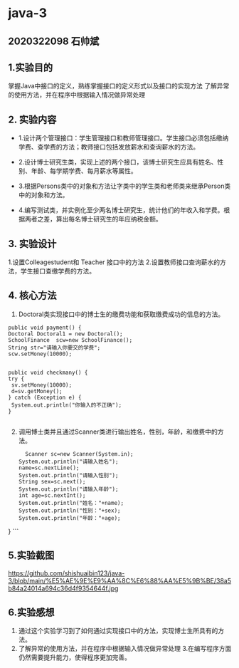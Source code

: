 # java-3

## 2020322098  石帅斌  
## 1.实验目的
掌握Java中接口的定义，熟练掌握接口的定义形式以及接口的实现方法
了解异常的使用方法，并在程序中根据输入情况做异常处理

## 2. 实验内容
+ 1.设计两个管理接口：学生管理接口和教师管理接口。学生接口必须包括缴纳学费、查学费的方法；教师接口包括发放薪水和查询薪水的方法。

+ 2.设计博士研究生类，实现上述的两个接口，该博士研究生应具有姓名、性别、年龄、每学期学费、每月薪水等属性。    

+ 3.根据Persons类中的对象和方法让字类中的学生类和老师类来继承Person类中的对象和方法。

+ 4.编写测试类，并实例化至少两名博士研究生，统计他们的年收入和学费。根据两者之差，算出每名博士研究生的年应纳税金额。

## 3. 实验设计

 1.设置Colleagestudent和 Teacher 接口中的方法
 2.设置教师接口查询薪水的方法，学生接口查缴学费的方法。

 ## 4. 核心方法
 
 1. Doctoral类实现接口中的博士生的缴费功能和获取缴费成功的信息的方法。
  
  ```
  public void payment() {
  Doctoral Doctoral1 = new Doctoral();
  SchoolFinance  scw=new SchoolFinance();
  String str="请输入你要交的学费";
  scw.setMoney(10000);
  
 
 public void checkmany() {
  try {
   sv.setMoney(10000);
   d=sv.getMoney();
  } catch (Exception e) {
   System.out.println("你输入的不正确");
  }
  
 
  ```
  2. 调用博士类并且通过Scanner类进行输出姓名，性别，年龄，和缴费中的方法。
      ```
        Scanner sc=new Scanner(System.in);
      System.out.println("请输入姓名");
     name=sc.nextLine();
     System.out.println("请输入性别");
      String sex=sc.next();
      System.out.println("请输入年龄");
      int age=sc.nextInt();
      System.out.println("姓名："+name);
      System.out.println("性别："+sex);
      System.out.println("年龄："+age);
 }
       ```
   
  ## 5.实验截图
 https://github.com/shishuaibin123/java-3/blob/main/%E5%AE%9E%E9%AA%8C%E6%88%AA%E5%9B%BE/38a5b84a24014a694c36d4f9354644f.jpg
  ## 6.实验感想

  1. 通过这个实验学习到了如何通过实现接口中的方法，实现博士生所具有的方法。
  2. 了解异常的使用方法，并在程序中根据输入情况做异常处理
   3.在编写程序方面仍然需要提升能力，使得程序更加完善。
  
